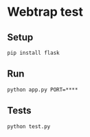 # Webtrap test

## Setup
```pip install flask```
## Run
```python app.py PORT=****```
## Tests
```python test.py```
